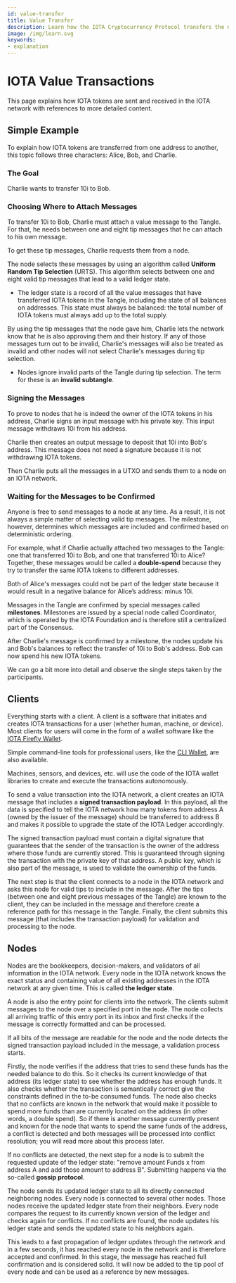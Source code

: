 ```yaml
---
id: value-transfer
title: Value Transfer
description: Learn how the IOTA Cryptocurrency Protocol transfers the native IOTA Tokens.
image: /img/learn.svg
keywords:
- explanation
---
```


# IOTA Value Transactions

This page explains how IOTA tokens are sent and received in the IOTA network with references to more detailed content.

## Simple Example

To explain how IOTA tokens are transferred from one address to another, this topic follows three characters: Alice, Bob, and Charlie.

### The Goal

Charlie wants to transfer 10i to Bob.

### Choosing Where to Attach Messages

To transfer 10i to Bob, Charlie must attach a value message to the Tangle. For that, he needs between one and eight tip messages that he can attach to his own message.

To get these tip messages, Charlie requests them from a node.

The node selects these messages by using an algorithm called **Uniform Random Tip Selection** (URTS). This algorithm selects between one and eight valid tip messages that lead to a valid ledger state.

- The ledger state is a record of all the value messages that have transferred IOTA tokens in the Tangle, including the state of all balances on addresses. This state must always be balanced: the total number of IOTA tokens must always add up to the total supply.

By using the tip messages that the node gave him, Charlie lets the network know that he is also approving them and their history. If any of those messages turn out to be invalid, Charlie's messages will also be treated as invalid and other nodes will not select Charlie's messages during tip selection.

- Nodes ignore invalid parts of the Tangle during tip selection. The term for these is an **invalid subtangle**.

### Signing the Messages

To prove to nodes that he is indeed the owner of the IOTA tokens in his address, Charlie signs an input message with his private key. This input message withdraws 10i from his address.

Charlie then creates an output message to deposit that 10i into Bob's address. This message does not need a signature because it is not withdrawing IOTA tokens.

Then Charlie puts all the messages in a UTXO and sends them to a node on an IOTA network.

### Waiting for the Messages to be Confirmed

Anyone is free to send messages to a node at any time. As a result, it is not always a simple matter of selecting valid tip messages. The milestone, however, determines which messages are included and confirmed based on deterministic ordering.

For example, what if Charlie actually attached two messages to the Tangle: one that transferred 10i to Bob, and one that transferred 10i to Alice? Together, these messages would be called a **double-spend** because they try to transfer the same IOTA tokens to different addresses.

Both of Alice's messages could not be part of the ledger state because it would result in a negative balance for Alice’s address: minus 10i.

Messages in the Tangle are confirmed by special messages called **milestones**. Milestones are issued by a special node called Coordinator, which is operated by the IOTA Foundation and is therefore still a centralized part of the Consensus.

After Charlie's message is confirmed by a milestone, the nodes update his and Bob's balances to reflect the transfer of 10i to Bob's address. Bob can now spend his new IOTA tokens.

We can go a bit more into detail and observe the single steps taken by the participants.

## Clients

Everything starts with a client. A client is a software that initiates and creates IOTA transactions for a user (whether human, machine, or device). Most clients for users will come in the form of a wallet software like the [IOTA Firefly Wallet](https://firefly.iota.org/).

Simple command-line tools for professional users, like the [CLI Wallet](https://github.com/iotaledger/cli-wallet/), are also available.

Machines, sensors, and devices, etc. will use the code of the IOTA wallet libraries to create and execute the transactions autonomously.

To send a value transaction into the IOTA network, a client creates an IOTA message that includes a **signed transaction payload**. In this payload, all the data is specified to tell the IOTA network how many tokens from address A (owned by the issuer of the message) should be transferred to address B and makes it possible to upgrade the state of the IOTA Ledger accordingly.

The signed transaction payload must contain a digital signature that guarantees that the sender of the transaction is the owner of the address where those funds are currently stored. This is guaranteed through signing the transaction with the private key of that address. A public key, which is also part of the message, is used to validate the ownership of the funds. 

The next step is that the client connects to a node in the IOTA network and asks this node for valid tips to include in the message. After the tips (between one and eight previous messages of the Tangle) are known to the client, they can be included in the message and therefore create a reference path for this message in the Tangle. Finally, the client submits this message (that includes the transaction payload) for validation and processing to the node.

## Nodes

Nodes are the bookkeepers, decision-makers, and validators of all information in the IOTA network. Every node in the IOTA network knows the exact status and containing value of all existing addresses in the IOTA network at any given time. This is called **the ledger state**.

A node is also the entry point for clients into the network. The clients submit messages to the node over a specified port in the node. The node collects all arriving traffic of this entry port in its inbox and first checks if the message is correctly formatted and can be processed.

If all bits of the message are readable for the node and the node detects the signed transaction payload included in the message, a validation process starts.

Firstly, the node verifies if the address that tries to send these funds has the needed balance to do this. So it checks its current knowledge of that address (its ledger state) to see whether the address has enough funds. It also checks whether the transaction is semantically correct give the constraints defined in the to-be consumed funds. The node also checks that no conflicts are known in the network that would make it possible to spend more funds than are currently located on the address (in other words, a double spend). So if there is another message currently present and known for the node that wants to spend the same funds of the address, a conflict is detected and both messages will be processed into conflict resolution; you will read more about this process later.

If no conflicts are detected, the next step for a node is to submit the requested update of the ledger state: "remove amount Funds x from address A and add those amount to address B". Submitting happens via the so-called **gossip protocol**.

The node sends its updated ledger state to all its directly connected neighboring nodes. Every node is connected to several other nodes. Those nodes receive the updated ledger state from their neighbors. Every node compares the request to its currently known version of the ledger and checks again for conflicts. If no conflicts are found, the node updates his ledger state and sends the updated state to his neighbors again.

This leads to a fast propagation of ledger updates through the network and in a few seconds, it has reached every node in the network and is therefore accepted and confirmed. In this stage, the message has reached full confirmation and is considered solid. It will now be added to the tip pool of every node and can be used as a reference by new messages.
